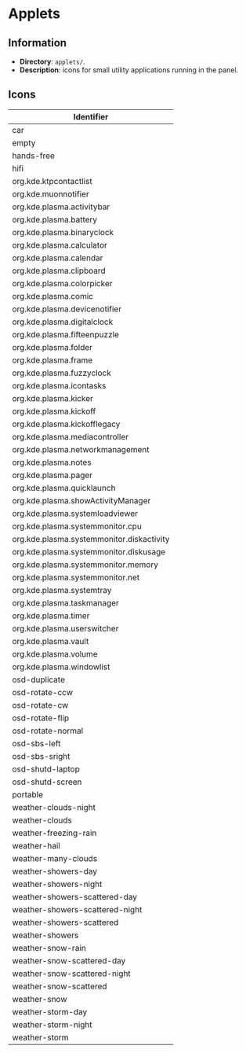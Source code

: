 # Applets

## Information

- **Directory**: `applets/`.
- **Description**: icons for small utility applications running in the panel.

## Icons

| Identifier                                |
| ----------------------------------------- |
| car                                       |
| empty                                     |
| hands-free                                |
| hifi                                      |
| org.kde.ktpcontactlist                    |
| org.kde.muonnotifier                      |
| org.kde.plasma.activitybar                |
| org.kde.plasma.battery                    |
| org.kde.plasma.binaryclock                |
| org.kde.plasma.calculator                 |
| org.kde.plasma.calendar                   |
| org.kde.plasma.clipboard                  |
| org.kde.plasma.colorpicker                |
| org.kde.plasma.comic                      |
| org.kde.plasma.devicenotifier             |
| org.kde.plasma.digitalclock               |
| org.kde.plasma.fifteenpuzzle              |
| org.kde.plasma.folder                     |
| org.kde.plasma.frame                      |
| org.kde.plasma.fuzzyclock                 |
| org.kde.plasma.icontasks                  |
| org.kde.plasma.kicker                     |
| org.kde.plasma.kickoff                    |
| org.kde.plasma.kickofflegacy              |
| org.kde.plasma.mediacontroller            |
| org.kde.plasma.networkmanagement          |
| org.kde.plasma.notes                      |
| org.kde.plasma.pager                      |
| org.kde.plasma.quicklaunch                |
| org.kde.plasma.showActivityManager        |
| org.kde.plasma.systemloadviewer           |
| org.kde.plasma.systemmonitor.cpu          |
| org.kde.plasma.systemmonitor.diskactivity |
| org.kde.plasma.systemmonitor.diskusage    |
| org.kde.plasma.systemmonitor.memory       |
| org.kde.plasma.systemmonitor.net          |
| org.kde.plasma.systemtray                 |
| org.kde.plasma.taskmanager                |
| org.kde.plasma.timer                      |
| org.kde.plasma.userswitcher               |
| org.kde.plasma.vault                      |
| org.kde.plasma.volume                     |
| org.kde.plasma.windowlist                 |
| osd-duplicate                             |
| osd-rotate-ccw                            |
| osd-rotate-cw                             |
| osd-rotate-flip                           |
| osd-rotate-normal                         |
| osd-sbs-left                              |
| osd-sbs-sright                            |
| osd-shutd-laptop                          |
| osd-shutd-screen                          |
| portable                                  |
| weather-clouds-night                      |
| weather-clouds                            |
| weather-freezing-rain                     |
| weather-hail                              |
| weather-many-clouds                       |
| weather-showers-day                       |
| weather-showers-night                     |
| weather-showers-scattered-day             |
| weather-showers-scattered-night           |
| weather-showers-scattered                 |
| weather-showers                           |
| weather-snow-rain                         |
| weather-snow-scattered-day                |
| weather-snow-scattered-night              |
| weather-snow-scattered                    |
| weather-snow                              |
| weather-storm-day                         |
| weather-storm-night                       |
| weather-storm                             |
